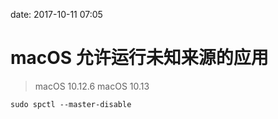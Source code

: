 date: 2017-10-11 07:05

# macOS 允许运行未知来源的应用

>macOS 10.12.6
>macOS 10.13

```
sudo spctl --master-disable
```
